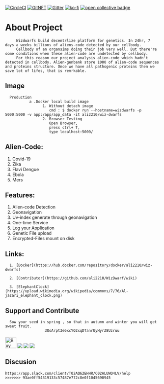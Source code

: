 [![CircleCI](https://circleci.com/gh/ali2210/WizDwarf/tree/master.svg?style=svg)](https://circleci.com/gh/ali2210/WizDwarf/tree/master)
[![GitNFT](https://img.shields.io/badge/%F0%9F%94%AE-Open%20in%20GitNFT-darkviolet?style=social)](https://gitnft.quine.sh/app/commits/list/repo/WizDwarf)
[![Gitter](https://badges.gitter.im/wizdwarfs/futuristic-tech-dev.svg)](https://gitter.im/wizdwarfs/futuristic-tech-dev?utm_source=badge&utm_medium=badge&utm_campaign=pr-badge)
[![ko-fi](https://ko-fi.com/img/githubbutton_sm.svg)](https://ko-fi.com/T6T25CVYQ)
 <a href='https://opencollective.com/wizdwarfs/contribute/love-and-support-29623' target='blank'>
    <img alt="open collective badge" src="https://opencollective.com/wizdwarfs/tiers/love-and-support/badge.svg?label=Love%26Support&color=brightgreen" />
 </a>
 
 
 
 
 # About Project

         Wizdwarfs build decentrlize platform for genetics. In 24hr, 7 days a weeks billions of aliens-code detected by our cellbody.
         Cellbody of an organsims doing their job very well. But there're some conditions when these alien-code are undetected by cellbody.
         For this reason our project analysis alien-code which hadn't detected in cellbody. Alien-genbank store 1000 of alien-code sequences and proteins structure. Once we have all pathogenic proteins then we save lot of lifes, that is remrkable. 

## Image 
 
      Production
               a .Docker local build image
                     1. Without detach image
                        cmd : $ docker run --hostname=wizdwarfs -p 5000:5000 -v app:/app/app_data -it ali2210/wiz-dwarfs
                     2. Browser Testing
                        Open Browser, 
                        press ctrl+ T,
                        type localhost:5000/
               

## Alien-Code:

   1. Covid-19
   2. Zika
   3. Flavi Dengue
   4. Ebola
   5. Mers
       
## Features: 

   1. Alien-code Detection 
   2. Geonavigation  
   3. Uv-index generate through geonavigation
   4. One-time Service
   5. Log your Application 
   6. Genetic File upload
   7. Encrypted-Files mount on disk

## Links:
 
      1. [Docker](https://hub.docker.com/repository/docker/ali2210/wiz-dwarfs)

      2. [Contributor](https://github.com/ali2210/WizDwarf/wiki)

      3. [ElephantClock](https://upload.wikimedia.org/wikipedia/commons/7/76/Al-jazari_elephant_clock.png)

## Support and Contribute

      Sow your seed in spring , so that in autumn and winter you will get sweet fruit.
                      3QoArpt3e6xcYQ2xqDTanrUyHyrZ8Uzruu
   <a href='https://ko-fi.com/T6T25CVYQ' target='_blank'><img height='36' style='border:0px;height:36px;' src='https://cdn.ko-fi.com/cdn/kofi4.png?v=3' border='0'      alt='Buy Me a Coffee at ko-fi.com' /></a>
   <object type="image/svg+xml" data="https://opencollective.com/wizdwarfs/tiers/love-and-support.svg?avatarHeight=36&width=600">
      <img src="https://opencollective.com/wizdwarfs/tiers/badge.svg"/>
    </object>
   <object>
      <img src="https://opencollective.com/wizdwarfs/tiers/love-and-support.svg?avatarHeight=36"/>
   </object>
   <object>
    <img src="https://app.element.io/#/room/!XdCqKpBpqSSgLLcNPI:matrix.org"/>
   </object>


## Discusion
     
    https://app.slack.com/client/T02AQ62EHHR/C02ALUWQ4LV/help
    >>>>>>> 93ae0ff54319133c57487e772c8e0f1045690945
